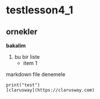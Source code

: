 # testlesson4_1
## ornekler
__bakalim__
1. bu bir liste
    * item 1 

markdown file denemele
```
print("test")
[clarusway](https://clarusway.com)
